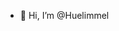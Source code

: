- 👋 Hi, I’m @Huelimmel
<!---
Huelimmel/Huelimmel is a ✨ special ✨ repository because its `README.md` (this file) appears on your GitHub profile.
You can click the Preview link to take a look at your changes.
--->

